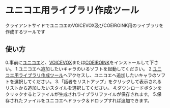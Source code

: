# ユニコエ用ライブラリ作成ツール

クライアントサイドでユニコエのVOICEVOX及びCOEIROINK用のライブラリを作成するツールです

## 使い方
0.事前に[ユニコエ](https://sites.google.com/view/unicoe/)と、[VOICEVOX](https://voicevox.hiroshiba.jp/)または[COEIROINK](https://coeiroink.com)をインストールして下さい。
1.ユニコエへ追加したいキャラのいるソフトを起動してください。
2.[ユニコエ用ライブラリ作成ツール](https://musicsoul0142.github.io/Unilibmaker/index.html)へアクセスし、ユニコエへ追加したいキャラのソフトを選択してください。
3.「話者をリストアップ」をクリックして表示されるリストから追加したいスタイルを選択してください。
4.ダウンロードボタンをクリックするとファイルが生成されライブラリファイルが保存されます。
5.保存されたファイルをユニコエへドラック＆ドロップすれば追加できます。